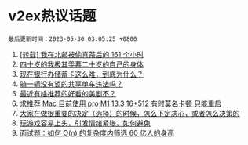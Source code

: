 # v2ex热议话题

`最后更新时间：2023-05-30 03:05:25 +0800`

1. [[转载] 我在北邮被偷喜茶后的 161 个小时](https://www.v2ex.com/t/943867)
1. [四十岁的我极其羡慕二十岁的自己的身体](https://www.v2ex.com/t/943721)
1. [现在银行办储蓄卡这么难，到底为什么？](https://www.v2ex.com/t/943822)
1. [骑一辆没有锁的共享单车违法吗？](https://www.v2ex.com/t/943754)
1. [最近有啥推荐的好看的美剧不？](https://www.v2ex.com/t/943802)
1. [求推荐 Mac 目前使用 pro M1 13.3 16+512 有时莫名卡顿 只能重启](https://www.v2ex.com/t/943779)
1. [大家在做很重要的决定（选择）的时候，怎么下定决心，或者怎么决策的](https://www.v2ex.com/t/943803)
1. [玩游戏容易上头，引发情绪紧张，如何避免](https://www.v2ex.com/t/943801)
1. [面试题：如何 O(n) 的复杂度内筛选 60 亿人的身高](https://www.v2ex.com/t/943925)

